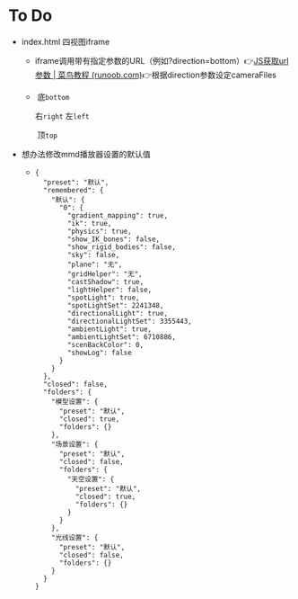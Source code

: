 # To Do

- index.html 四视图iframe

  - iframe调用带有指定参数的URL（例如?direction=bottom）👉[JS获取url参数 | 菜鸟教程 (runoob.com)](https://www.runoob.com/w3cnote/js-get-url-param.html)👉根据direction参数设定cameraFiles

  - ​                底`bottom`

    右`right`                  左`left`

    ​                顶`top`

- 想办法修改mmd播放器设置的默认值

  - ```
    {
      "preset": "默认",
      "remembered": {
        "默认": {
          "0": {
            "gradient_mapping": true,
            "ik": true,
            "physics": true,
            "show_IK_bones": false,
            "show_rigid_bodies": false,
            "sky": false,
            "plane": "无",
            "gridHelper": "无",
            "castShadow": true,
            "lightHelper": false,
            "spotLight": true,
            "spotLightSet": 2241348,
            "directionalLight": true,
            "directionalLightSet": 3355443,
            "ambientLight": true,
            "ambientLightSet": 6710886,
            "scenBackColor": 0,
            "showLog": false
          }
        }
      },
      "closed": false,
      "folders": {
        "模型设置": {
          "preset": "默认",
          "closed": true,
          "folders": {}
        },
        "场景设置": {
          "preset": "默认",
          "closed": false,
          "folders": {
            "天空设置": {
              "preset": "默认",
              "closed": true,
              "folders": {}
            }
          }
        },
        "光线设置": {
          "preset": "默认",
          "closed": false,
          "folders": {}
        }
      }
    }
    ```

    